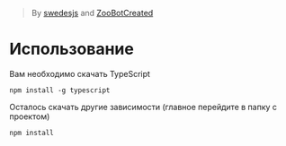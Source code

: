 > By [swedesjs](https://t.me/swedesjs) and [ZooBotCreated](https://t.me/botCreated)

# Использование

Вам необходимо скачать TypeScript

```console
npm install -g typescript
```

Осталось скачать другие зависимости (главное перейдите в папку с проектом)

```console
npm install
```
